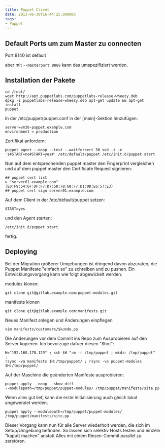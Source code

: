 ```yaml
---
title: Puppet Client
date: 2013-06-30T16:44:25.000000
tags: 
- Puppet
---
```



## Default Ports um zum Master zu connecten

Port 8140 ist default

aber mit `--masterport 8888` kann das umspezifiziert werden.

## Installation der Pakete

    cd /root/
    wget http://apt.puppetlabs.com/puppetlabs-release-wheezy.deb
    dpkg -i puppetlabs-release-wheezy.deb apt-get update && apt-get install
    puppet

In der /etc/puppet/puppet.conf in der [main]-Sektion hinzufügen:

    server=vm30-puppet.example.com
    environment = production

Zertifikat anfordern:

    puppet agent --noop --test --waitforcert 30 sed -i -e
    's#START=no#START=yes#' /etc/default/puppet /etc/init.d/puppet start

Nun auf dem entsprechenden puppet master den Fingerprint vergleichen und
auf dem puppet master den Certificate Request signieren:

    ## puppet cert list
    > "server01.example.com" (E0:F9:54:6F:DF:F7:D7:58:78:68:F7:D1:0D:E6:57:E3)
    ## puppet cert sign server01.example.com

Auf dem Client in der /etc/default/puppet setzen:

    START=yes

und den Agent starten:

    /etc/init.d/puppet start

fertig.


## Deploying

Bei der Migration größerer Umgebungen ist dringend davon abzuraten, die
Puppet Manifeste "einfach so" zu schreiben und zu pushen. Ein
Entwicklungsvorgang kann wie folgt abgewickelt werden:

modules klonen:

    git clone git@gitlab.example.com:puppet-modules.git

manifests klonen

    git clone git@gitlab.example.com:manifests.git

Neues Manifest anlegen und Änderungen einpflegen

    vim manifests/customers/$kunde.pp

Die Änderungen vor dem Commit ins Repo zum Ausprobieren auf den Server
kopieren. Ich bevorzuge dafuer diesen "Shot":

    H="192.168.178.129" ; ssh $H "rm -r /tmp/puppet ; mkdir /tmp/puppet"  ;
    rsync -va manifests $H:/tmp/puppet/ ; rsync -va puppet-modules
    $H:/tmp/puppet/

Auf der Maschine die geänderten Manifeste ausprobieren:

    puppet apply --noop --show_diff
    --modulepath=/tmp/puppet/puppet-modules/ /tmp/puppet/manifests/site.pp

Wenn alles gut lief, kann die erste Initialisierung auch gleich lokal
angewendet werden.

    puppet apply --modulepath=/tmp/puppet/puppet-modules/
    /tmp/puppet/manifests/site.pp

Dieser Vorgang kann nun für alle Server wiederholt werden, die sich im
Setup/Umgebung befinden. So lassen sich selektiv Hosts testen und einzeln
"kaputt machen" anstatt Alles mit einem Riesen-Commit parallel zu
zerstören.
